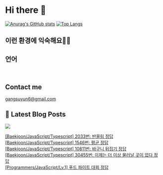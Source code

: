 # Hi there 👋

[![Anurag's GitHub stats](https://github-readme-stats.vercel.app/api?username=rkdden)](https://github.com/anuraghazra/github-readme-stats)
[![Top Langs](https://github-readme-stats.vercel.app/api/top-langs/?username=rkdden&layout=compact&hide=r,jupyter%20notebook,c%23&exclude_repo=roharui.github.io)](https://github.com/anuraghazra/github-readme-stats)

## 이런 환경에 익숙해요✍🏼

## 언어

<p>
  <img alt="" src= "https://img.shields.io/badge/JavaScript-F7DF1E?style=flat-square&logo=JavaScript&logoColor=white"/> 
  <img alt="" src= "https://img.shields.io/badge/TypeScript-black?logo=typescript&logoColor=blue"/>
</p>

## Contact me

gangsuyun6@gmail.com

## 📕 Latest Blog Posts
<p>
    <a href="https://systorage.tistory.com/"><img src="https://img.shields.io/badge/Blog-FF5722?style=flat-square&logo=Blogger&logoColor=white"/></a><br>
</p>

<a href=https://systorage.tistory.com/entry/BaekjoonJavaScriptTypescript-2033%EB%B2%88-%EB%B0%98%EC%98%AC%EB%A6%BC-%EC%A0%95%EB%8B%B5>[Baekjoon/JavaScript/Typescript] 2033번: 반올림 정답</a></br><a href=https://systorage.tistory.com/entry/BaekjoonJavaScriptTypescript-1546%EB%B2%88-%ED%8F%89%EA%B7%A0-%EC%A0%95%EB%8B%B5>[Baekjoon/JavaScript/Typescript] 1546번: 평균 정답</a></br><a href=https://systorage.tistory.com/entry/BaekjoonJavaScriptTypescript-10811%EB%B2%88-%EB%B0%94%EA%B5%AC%EB%8B%88-%EB%92%A4%EC%A7%91%EA%B8%B0-%EC%A0%95%EB%8B%B5>[Baekjoon/JavaScript/Typescript] 10811번: 바구니 뒤집기 정답</a></br><a href=https://systorage.tistory.com/entry/BaekjoonJavaScriptTypescript-30455%EB%B2%88-%EC%9D%B4%EC%A0%9C%EB%8A%94-%EB%8D%94-%EC%9D%B4%EC%83%81-%EB%AC%BC%EB%9F%AC%EB%82%A0-%EA%B3%B3%EC%9D%B4-%EC%97%86%EB%8B%A4-%EC%A0%95%EB%8B%B5>[Baekjoon/JavaScript/Typescript] 30455번: 이제는 더 이상 물러날 곳이 없다 정답</a></br><a href=https://systorage.tistory.com/entry/ProgrammersJavaScriptLv1-%ED%91%B8%EB%93%9C-%ED%8C%8C%EC%9D%B4%ED%8A%B8-%EB%8C%80%ED%9A%8C-%EC%A0%95%EB%8B%B5>[Programmers/JavaScript/Lv.1] 푸드 파이트 대회 정답</a></br>